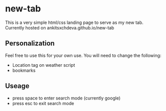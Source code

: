 # new-tab
This is a very simple html/css landing page to serve as my new tab.
Currently hosted on ankitsxchdeva.github.io/new-tab

## Personalization
Feel free to use this for your own use. You will need to change the following:
- Location tag on weather script
- bookmarks

## Useage
- press space to enter search mode (currently google)
- press esc to exit search mode
